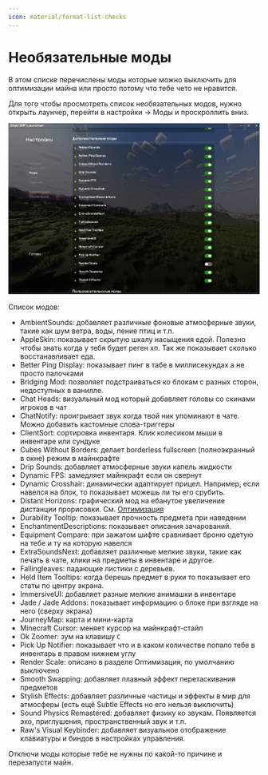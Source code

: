 ```yaml
---
icon: material/format-list-checks 
---
```


# Необязательные моды

В этом списке перечислены моды которые можно выключить для оптимизации майна или просто потому что тебе чето не нравится.

Для того чтобы просмотреть список необязательных модов, нужно открыть лаунчер, перейти в настройки -> Моды и проскроллить вниз.

![img.png](../../../assets/img/secondary/img.png)

Список модов:

- AmbientSounds: добавляет различные фоновые атмосферные звуки, такие как шум ветра, воды, пение птиц и т.п.
- AppleSkin: показывает скрытую шкалу насыщения едой. Полезно чтобы знать когда у тебя будет реген хп. Так же показывает сколько восстанавливает еда.
- Better Ping Display: показывает пинг в табе в миллисекундах а не просто палочками
- Bridging Mod: позволяет подстраиваться ко блокам с разных сторон, недоступных в ванилле.
- Chat Heads: визуальный мод который добавляет головы со скинами игроков в чат
- ChatNotify: проигрывает звук когда твой ник упоминают в чате. Можно добавить кастомные слова-триггеры
- ClientSort: сортировка инвентаря. Клик колесиком мыши в инвентаре или сундуке
- Cubes Without Borders: делает borderless fullscreen (полноэкранный в окне) режим в майнкрафте
- Drip Sounds: добавляет атмосферные звуки капель жидкости
- Dynamic FPS: замедляет майнкрафт если он свернут
- Dynamic Crosshair: динамически адаптирует прицел. Например, если навелся на блок, то показывает можешь ли ты его срубить.
- Distant Horizons: графический мод на ебанутое увеличение дистанции прорисовки. См. [Оптимизация](../../../start/optimization.md)
- Durability Tooltip: показывает прочность предмета при наведении
- EnchantmentDescriptions: показывает описания зачарований.
- Equipment Compare: при зажатом шифте сравнивает броню одетую на тебе и ту на которую навелся
- ExtraSoundsNext: добавляет различные мелкие звуки, такие как печать в чате, клики на предметы в инвентаре и другое.
- Fallingleaves: падающие листики с деревьев.
- Held Item Tooltips: когда берешь предмет в руки то показывает его статы по центру экрана.
- ImmersiveUI: добавляет разные мелкие анимашки в инвентаре
- Jade / Jade Addons: показывает информацию о блоке при взгляде на него (сверху экрана)
- JourneyMap: карта и мини-карта
- Minecraft Cursor: меняет курсор на майнкрафт-стайл
- Ok Zoomer: зум на клавишу `C`
- Pick Up Notifier: показывает что и в каком количестве попало тебе в инвентарь в правом нижнем углу
- Render Scale: описано в разделе Оптимизация, по умолчанию выключено
- Smooth Swapping: добавляет плавный эффект перетаскивания предметов
- Stylish Effects: добавляет различные частицы и эффекты в мир для атмосферы (есть ещё Subtle Effects но его нельзя выключить)
- Sound Physics Remastered: добавляет физику ко звукам. Появляется эхо, приглушения, пространственный звук и т.п.
- Raw's Visual Keybinder: добавляет визуальное отображение клавиатуры и биндов в настройках управления.

Отключи моды которые тебе не нужны по какой-то причине и перезапусти майн.


